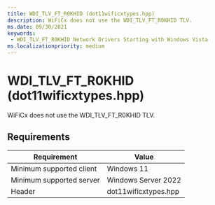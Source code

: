 ```yaml
---
title: WDI_TLV_FT_R0KHID (dot11wificxtypes.hpp)
description: WiFiCx does not use the WDI_TLV_FT_R0KHID TLV.
ms.date: 09/30/2021
keywords:
 - WDI_TLV_FT_R0KHID Network Drivers Starting with Windows Vista
ms.localizationpriority: medium
---
```


# WDI\_TLV\_FT\_R0KHID (dot11wificxtypes.hpp)


WiFiCx does not use the WDI_TLV_FT_R0KHID TLV.

## Requirements

|Requirement|Value|
|--- |--- |
|Minimum supported client|Windows 11|
|Minimum supported server|Windows Server 2022|
|Header|dot11wificxtypes.hpp|

 

 




